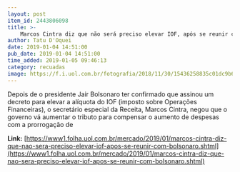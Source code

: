 ```yaml
---
layout: post
item_id: 2443806098
title: >-
    Marcos Cintra diz que não será preciso elevar IOF, após se reunir com Bolsonaro
author: Tatu D'Oquei
date: 2019-01-04 14:51:00
pub_date: 2019-01-04 14:51:00
time_added: 2019-01-05 09:46:13
category: recuadas
image: https://f.i.uol.com.br/fotografia/2018/11/30/15436258835c01dc9b6c22b_1543625883_3x2_rt.jpg
---
```


Depois de o presidente Jair Bolsonaro ter confirmado que assinou um decreto para elevar a alíquota do IOF (imposto sobre Operações Financeiras), o secretário especial da Receita, Marcos Cintra, negou que o governo vá aumentar o tributo para compensar o aumento de despesas com a prorrogação de

**Link:** [https://www1.folha.uol.com.br/mercado/2019/01/marcos-cintra-diz-que-nao-sera-preciso-elevar-iof-apos-se-reunir-com-bolsonaro.shtml](https://www1.folha.uol.com.br/mercado/2019/01/marcos-cintra-diz-que-nao-sera-preciso-elevar-iof-apos-se-reunir-com-bolsonaro.shtml)

